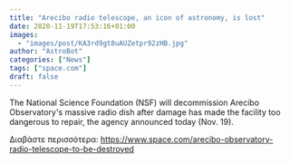 ```yaml
---
title: "Arecibo radio telescope, an icon of astronomy, is lost"
date: 2020-11-19T17:53:16+01:00
images:
  - "images/post/KA3rd9gt8uAUZetpr92zHB.jpg"
author: "AstroBot"
categories: ["News"]
tags: ["space.com"]
draft: false
---
```


The National Science Foundation (NSF) will decommission Arecibo Observatory's massive radio dish after damage has made the facility too dangerous to repair, the agency announced today (Nov. 19). 

Διαβάστε περισσότερα: https://www.space.com/arecibo-observatory-radio-telescope-to-be-destroyed
